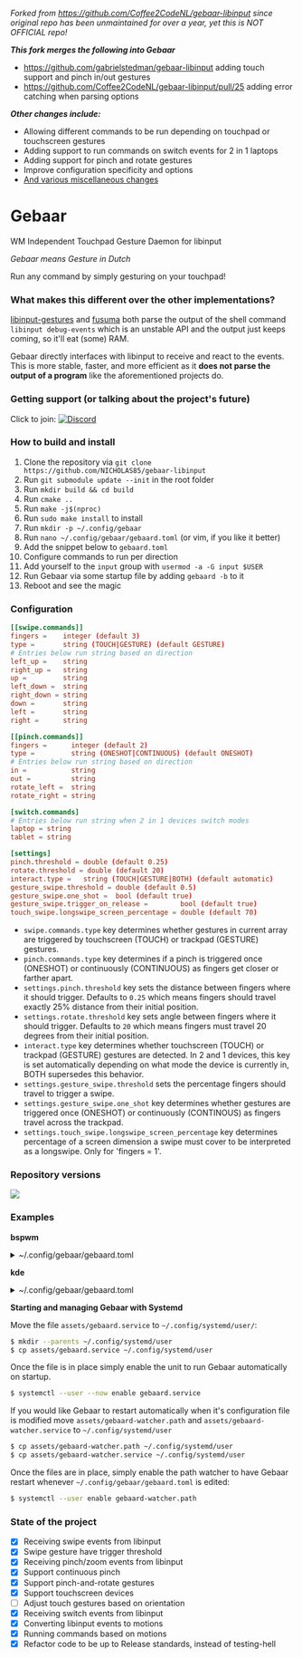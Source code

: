 _Forked from https://github.com/Coffee2CodeNL/gebaar-libinput since original repo has been unmaintained for over a year, yet this is NOT OFFICIAL repo!_

***This fork merges the following into Gebaar***
- https://github.com/gabrielstedman/gebaar-libinput adding touch support and pinch in/out gestures
- https://github.com/Coffee2CodeNL/gebaar-libinput/pull/25 adding error catching when parsing options

***Other changes include:***
- Allowing different commands to be run depending on touchpad or touchscreen gestures
- Adding support to run commands on switch events for 2 in 1 laptops
- Adding support for pinch and rotate gestures
- Improve configuration specificity and options
- [And various miscellaneous changes](https://github.com/NICHOLAS85/gebaar-libinput/commits?author=NICHOLAS85)

Gebaar
=========

WM Independent Touchpad Gesture Daemon for libinput

_Gebaar means Gesture in Dutch_

Run any command by simply gesturing on your touchpad!

### What makes this different over the other implementations?

[libinput-gestures](https://github.com/bulletmark/libinput-gestures) and [fusuma](https://github.com/iberianpig/fusuma) both parse the output of the shell command `libinput debug-events` which is an unstable API and the output just keeps coming, so it'll eat (some) RAM.

Gebaar directly interfaces with libinput to receive and react to the events.   
This is more stable, faster, and more efficient as it **does not parse the output of a program** like the aforementioned projects do.

### Getting support (or talking about the project's future)

Click to join: [![Discord](https://img.shields.io/discord/548978799136473106.svg?label=Discord)](https://discord.gg/9mbKhFR)

### How to build and install

1. Clone the repository via `git clone https://github.com/NICHOLAS85/gebaar-libinput`
2. Run `git submodule update --init` in the root folder
3. Run `mkdir build && cd build`
4. Run `cmake ..`
5. Run `make -j$(nproc)`
6. Run `sudo make install` to install
7. Run `mkdir -p ~/.config/gebaar`
8. Run `nano ~/.config/gebaar/gebaard.toml` (or vim, if you like it better)
9. Add the snippet below to `gebaard.toml`
10. Configure commands to run per direction
11. Add yourself to the `input` group with `usermod -a -G input $USER`
12. Run Gebaar via some startup file by adding `gebaard -b` to it
13. Reboot and see the magic

### Configuration

```toml
[[swipe.commands]]
fingers =    integer (default 3)
type =       string (TOUCH|GESTURE) (default GESTURE)
# Entries below run string based on direction
left_up =    string
right_up =   string
up =         string
left_down =  string
right_down = string
down =       string
left =       string
right =      string

[[pinch.commands]]
fingers =      integer (default 2)
type =         string (ONESHOT|CONTINUOUS) (default ONESHOT)
# Entries below run string based on direction
in =           string
out =          string
rotate_left =  string
rotate_right = string

[switch.commands]
# Entries below run string when 2 in 1 devices switch modes
laptop = string
tablet = string

[settings]
pinch.threshold = double (default 0.25)
rotate.threshold = double (default 20)
interact.type =   string (TOUCH|GESTURE|BOTH) (default automatic)
gesture_swipe.threshold = double (default 0.5)
gesture_swipe.one_shot =  bool (default true)
gesture_swipe.trigger_on_release =        bool (default true)
touch_swipe.longswipe_screen_percentage = double (default 70)
```
* `swipe.commands.type` key determines whether gestures in current array are triggered by touchscreen (TOUCH) or trackpad (GESTURE) gestures.
* `pinch.commands.type` key determines if a pinch is triggered once (ONESHOT) or continuously (CONTINUOUS) as fingers get closer or farther apart.
* `settings.pinch.threshold` key sets the distance between fingers where it should trigger.
  Defaults to `0.25` which means fingers should travel exactly 25% distance from their initial position.
* `settings.rotate.threshold` key sets angle between fingers where it should trigger.
  Defaults to `20` which means fingers must travel 20 degrees from their initial position.
* `interact.type` key determines whether touchscreen (TOUCH) or trackpad (GESTURE) gestures are detected. In 2 and 1 devices, this key is set automatically depending on what mode the device is currently in, BOTH supersedes this behavior.
* `settings.gesture_swipe.threshold` sets the percentage fingers should travel to trigger a swipe.
* `settings.gesture_swipe.one_shot` key determines whether gestures are triggered once (ONESHOT) or continuously (CONTINOUS) as fingers travel across the trackpad.
* `settings.touch_swipe.longswipe_screen_percentage` key determines percentage of a screen dimension a swipe must cover to be
  interpreted as a longswipe. Only for 'fingers = 1'.

### Repository versions

![](https://img.shields.io/aur/version/gebaar.svg?style=flat)  

### Examples

**bspwm**
<details>
<summary>~/.config/gebaar/gebaard.toml</summary>

```toml
[[swipe.commands]]
fingers = 3
left_up = ""
right_up = ""
up = "bspc node -f north"
left_down = ""
right_down = ""
down = "bspc node -f south"
left = "bspc node -f west"
right = "bspc node -f east"

[[swipe.commands]]
fingers = 4
left_up = ""
right_up = ""
up = "rofi -show combi"
left_down = ""
right_down = ""
down = ""
left = "bspc desktop -f prev"
right = "bspc desktop -f next"

[[swipe.commands]]
fingers = 1
left_up = ""
right_up = ""
up = ""
left_down = ""
right_down = ""
down = "echo long_swipe_down"
left = ""
right = ""

[pinch.commands]
type = "ONESHOT"
in = "xdotool key Control_L+equal"
out = "xdotool key Control_L+minus"

[settings.pinch]
threshold=0.25

[settings.gesture_swipe]
threshold = 0.5
one_shot = true
trigger_on_release = false

[settings.touch_swipe]
longswipe_screen_percentage = 95
```

Add `gebaard -b` to `~/.config/bspwm/bspwmrc`
</details>

**kde**
<details>
<summary>~/.config/gebaar/gebaard.toml</summary>

```toml
[[swipe.commands]]
up = "~/bin/presentview --up"
down = "~/bin/presentview --down"
left = "xdotool key alt+Right"
right = "xdotool key alt+Left"

[[swipe.commands]]
fingers = 4
up = 'qdbus org.kde.kglobalaccel /component/kwin invokeShortcut "Window Maximize"'
down = 'qdbus org.kde.kglobalaccel /component/kwin invokeShortcut "MinimizeAll"'
left = 'qdbus org.kde.kglobalaccel /component/kwin invokeShortcut "Window Quick Tile Left"'
right = 'qdbus org.kde.kglobalaccel /component/kwin invokeShortcut "Window Quick Tile Right"'

[[swipe.commands]]
fingers = 2
type = "TOUCH"
up = "dbus-send --type=method_call --dest=org.onboard.Onboard /org/onboard/Onboard/Keyboard org.onboard.Onboard.Keyboard.ToggleVisible"
left = "xdotool key alt+Right"
right = "xdotool key alt+Left"


[[swipe.commands]]
type = "TOUCH"
up = 'qdbus org.kde.kglobalaccel /component/kwin invokeShortcut "Expose"'
down = 'qdbus org.kde.kglobalaccel /component/kwin invokeShortcut "Window Minimize"'

[[swipe.commands]]
fingers = 4
type = "TOUCH"
up = 'qdbus org.kde.kglobalaccel /component/kwin invokeShortcut "Window Maximize"'
down = 'qdbus org.kde.kglobalaccel /component/kwin invokeShortcut "MinimizeAll"'
left = 'qdbus org.kde.kglobalaccel /component/kwin invokeShortcut "Window Quick Tile Left"'
right = 'qdbus org.kde.kglobalaccel /component/kwin invokeShortcut "Window Quick Tile Right"'

[[pinch.commands]]
type = "ONESHOT"
in = "~/bin/firefoxorbust"
out = "xdotool key ctrl+shift+t"

[[pinch.commands]]
type = "CONTINUOUS"
rotate_left = 'qdbus org.kde.kglobalaccel /component/kmix invokeShortcut "increase_volume"'
rotate_right = 'qdbus org.kde.kglobalaccel /component/kmix invokeShortcut "decrease_volume"'

[switch.commands]
laptop = "pkill onboard; pkill screenrotator;"
tablet = "onboard & screenrotator &"

[settings]
pinch.threshold = 0.13
rotate.threshold = 20
interact.type = "BOTH"

[settings.gesture_swipe]
threshold = 0.7
trigger_on_release = false
```
</details>

**Starting and managing Gebaar with Systemd**

Move the file `assets/gebaard.service` to `~/.config/systemd/user/`:
```sh
$ mkdir --parents ~/.config/systemd/user
$ cp assets/gebaard.service ~/.config/systemd/user
```
Once the file is in place simply enable the unit to run Gebaar automatically on startup.
```sh
$ systemctl --user --now enable gebaard.service
```
If you would like Gebaar to restart automatically when it's configuration file is modified move `assets/gebaard-watcher.path` and `assets/gebaard-watcher.service` to `~/.config/systemd/user`
```sh
$ cp assets/gebaard-watcher.path ~/.config/systemd/user
$ cp assets/gebaard-watcher.service ~/.config/systemd/user
```
Once the files are in place, simply enable the path watcher to have Gebaar restart whenever `~/.config/gebaar/gebaard.toml` is edited:
```sh
$ systemctl --user enable gebaard-watcher.path
```

### State of the project

- [x] Receiving swipe events from libinput
- [x] Swipe gesture have trigger threshold
- [x] Receiving pinch/zoom events from libinput
- [x] Support continuous pinch
- [x] Support pinch-and-rotate gestures
- [x] Support touchscreen devices
- [ ] Adjust touch gestures based on orientation
- [x] Receiving switch events from libinput
- [x] Converting libinput events to motions
- [x] Running commands based on motions
- [x] Refactor code to be up to Release standards, instead of testing-hell
